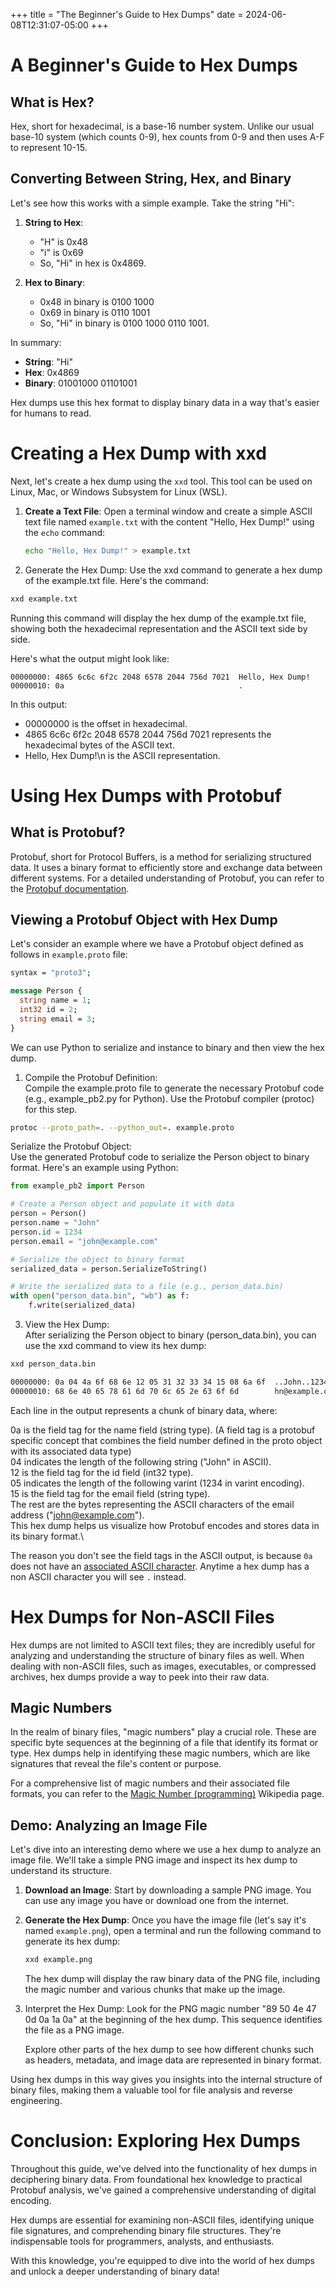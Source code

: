 +++
title = "The Beginner's Guide to Hex Dumps"
date = 2024-06-08T12:31:07-05:00
+++

# A Beginner's Guide to Hex Dumps

## What is Hex?

Hex, short for hexadecimal, is a base-16 number system. Unlike our usual base-10 system (which counts 0-9), hex counts from 0-9 and then uses A-F to represent 10-15.

## Converting Between String, Hex, and Binary

Let's see how this works with a simple example. Take the string "Hi":

1. **String to Hex**:
   - "H" is 0x48
   - "i" is 0x69
   - So, "Hi" in hex is 0x4869.

2. **Hex to Binary**:
   - 0x48 in binary is 0100 1000
   - 0x69 in binary is 0110 1001
   - So, "Hi" in binary is 0100 1000 0110 1001.

In summary:
- **String**: "Hi"
- **Hex**: 0x4869
- **Binary**: 01001000 01101001

Hex dumps use this hex format to display binary data in a way that's easier for humans to read.

# Creating a Hex Dump with xxd

Next, let's create a hex dump using the `xxd` tool.  This tool can be used on Linux, Mac, or Windows Subsystem for Linux (WSL). 

1. **Create a Text File**:
   Open a terminal window and create a simple ASCII text file named `example.txt` with the content "Hello, Hex Dump!" using the `echo` command:
   ```bash
   echo "Hello, Hex Dump!" > example.txt
   ```
   
2. Generate the Hex Dump:
Use the xxd command to generate a hex dump of the example.txt file. Here's the command:
```bash
xxd example.txt
```

Running this command will display the hex dump of the example.txt file, showing both the hexadecimal representation and the ASCII text side by side.

Here's what the output might look like:

```
00000000: 4865 6c6c 6f2c 2048 6578 2044 756d 7021  Hello, Hex Dump!
00000010: 0a                                       .
```

In this output:

- 00000000 is the offset in hexadecimal.
- 4865 6c6c 6f2c 2048 6578 2044 756d 7021 represents the hexadecimal bytes of the ASCII text.
- Hello, Hex Dump!\n is the ASCII representation.

# Using Hex Dumps with Protobuf

## What is Protobuf?

Protobuf, short for Protocol Buffers, is a method for serializing structured data. It uses a binary format to efficiently store and exchange data between different systems. For a detailed understanding of Protobuf, you can refer to the [Protobuf documentation](https://developers.google.com/protocol-buffers).

## Viewing a Protobuf Object with Hex Dump

Let's consider an example where we have a Protobuf object defined as follows in `example.proto` file:

```protobuf
syntax = "proto3";

message Person {
  string name = 1;
  int32 id = 2;
  string email = 3;
}
```

We can use Python to serialize and instance to binary and then view the hex dump.

1. Compile the Protobuf Definition:\
Compile the example.proto file to generate the necessary Protobuf code (e.g., example_pb2.py for Python). Use the Protobuf compiler (protoc) for this step.

```bash
protoc --proto_path=. --python_out=. example.proto
```

Serialize the Protobuf Object:\
Use the generated Protobuf code to serialize the Person object to binary format. Here's an example using Python:

```python
from example_pb2 import Person

# Create a Person object and populate it with data
person = Person()
person.name = "John"
person.id = 1234
person.email = "john@example.com"

# Serialize the object to binary format
serialized_data = person.SerializeToString()

# Write the serialized data to a file (e.g., person_data.bin)
with open("person_data.bin", "wb") as f:
    f.write(serialized_data)
```

3. View the Hex Dump:\
After serializing the Person object to binary (person_data.bin), you can use the xxd command to view its hex dump:

```bash
xxd person_data.bin

00000000: 0a 04 4a 6f 68 6e 12 05 31 32 33 34 15 08 6a 6f  ..John..1234..jo
00000010: 68 6e 40 65 78 61 6d 70 6c 65 2e 63 6f 6d        hn@example.com
```

Each line in the output represents a chunk of binary data, where:

0a is the field tag for the name field (string type). (A field tag is a protobuf specific concept that combines the field number defined in the proto object with its associated data type)\
04 indicates the length of the following string ("John" in ASCII).\
12 is the field tag for the id field (int32 type).\
05 indicates the length of the following varint (1234 in varint encoding).\
15 is the field tag for the email field (string type).\
The rest are the bytes representing the ASCII characters of the email address ("john@example.com").\
This hex dump helps us visualize how Protobuf encodes and stores data in its binary format.\

The reason you don't see the field tags in the ASCII output, is because `0a` does not have an [associated ASCII character](https://www.freecodecamp.org/news/ascii-table-hex-to-ascii-value-character-code-chart-2/).  Anytime a hex dump has a non ASCII character you will see `.` instead.

# Hex Dumps for Non-ASCII Files

Hex dumps are not limited to ASCII text files; they are incredibly useful for analyzing and understanding the structure of binary files as well. When dealing with non-ASCII files, such as images, executables, or compressed archives, hex dumps provide a way to peek into their raw data.

## Magic Numbers

In the realm of binary files, "magic numbers" play a crucial role. These are specific byte sequences at the beginning of a file that identify its format or type. Hex dumps help in identifying these magic numbers, which are like signatures that reveal the file's content or purpose.

For a comprehensive list of magic numbers and their associated file formats, you can refer to the [Magic Number (programming)](https://en.wikipedia.org/wiki/Magic_number_(programming)) Wikipedia page.

## Demo: Analyzing an Image File

Let's dive into an interesting demo where we use a hex dump to analyze an image file. We'll take a simple PNG image and inspect its hex dump to understand its structure.

1. **Download an Image**:
   Start by downloading a sample PNG image. You can use any image you have or download one from the internet.

2. **Generate the Hex Dump**:
   Once you have the image file (let's say it's named `example.png`), open a terminal and run the following command to generate its hex dump:
   ```bash
   xxd example.png
   ```

   The hex dump will display the raw binary data of the PNG file, including the magic number and various chunks that make up the image.

3. Interpret the Hex Dump:
Look for the PNG magic number "89 50 4e 47 0d 0a 1a 0a" at the beginning of the hex dump. This sequence identifies the file as a PNG image.

    Explore other parts of the hex dump to see how different chunks such as headers, metadata, and image data are represented in binary format.

Using hex dumps in this way gives you insights into the internal structure of binary files, making them a valuable tool for file analysis and reverse engineering.

# Conclusion: Exploring Hex Dumps
Throughout this guide, we've delved into the functionality of hex dumps in deciphering binary data. From foundational hex knowledge to practical Protobuf analysis, we've gained a comprehensive understanding of digital encoding.

Hex dumps are essential for examining non-ASCII files, identifying unique file signatures, and comprehending binary file structures. They're indispensable tools for programmers, analysts, and enthusiasts.

With this knowledge, you're equipped to dive into the world of hex dumps and unlock a deeper understanding of binary data!